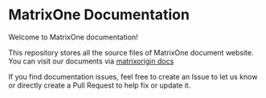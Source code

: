 # MatrixOne Documentation

Welcome to MatrixOne documentation!

This repository stores all the source files of MatrixOne document website. You can visit our documents via [matrixorigin docs](https://www.matrixorigin.cn)

If you find documentation issues, feel free to create an Issue to let us know or directly create a Pull Request to help fix or update it.
